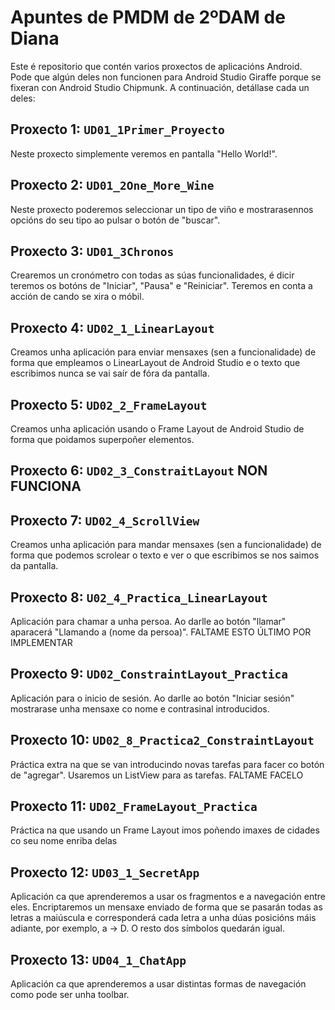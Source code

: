 # Apuntes de PMDM de 2ºDAM de Diana

Este é repositorio que contén varios proxectos de aplicacións Android.
Pode que algún deles non funcionen para Android Studio Giraffe porque se fixeran con Android Studio Chipmunk.
A continuación, detállase cada un deles:

## Proxecto 1: `UD01_1Primer_Proyecto`

Neste proxecto simplemente veremos en pantalla "Hello World!".

## Proxecto 2: `UD01_2One_More_Wine`

Neste proxecto poderemos seleccionar un tipo de viño e mostrarasennos opcións do seu tipo ao pulsar o botón de "buscar".

## Proxecto 3: `UD01_3Chronos`

Crearemos un cronómetro con todas as súas funcionalidades, é dicir teremos os botóns de "Iniciar", "Pausa" e "Reiniciar".
Teremos en conta a acción de cando se xira o móbil.

## Proxecto 4: `UD02_1_LinearLayout`

Creamos unha aplicación para enviar mensaxes (sen a funcionalidade) de forma que empleamos o LinearLayout de Android Studio e o texto que escribimos nunca se vai saír de fóra da pantalla.

## Proxecto 5: `UD02_2_FrameLayout`

Creamos unha aplicación usando o Frame Layout de Android Studio de forma que poidamos superpoñer elementos. 

## Proxecto 6: `UD02_3_ConstraitLayout` NON FUNCIONA

## Proxecto 7: `UD02_4_ScrollView`

Creamos unha aplicación para mandar mensaxes (sen a funcionalidade) de forma que podemos scrolear o texto e ver o que escribimos se nos saimos da pantalla.

## Proxecto 8: `U02_4_Practica_LinearLayout`

Aplicación para chamar a unha persoa. Ao darlle ao botón "llamar" aparacerá "Llamando a (nome da persoa)". FALTAME ESTO ÚLTIMO POR IMPLEMENTAR

## Proxecto 9: `UD02_ConstraintLayout_Practica`

Aplicación para o inicio de sesión. Ao darlle ao botón "Iniciar sesión" mostrarase unha mensaxe co nome e contrasinal introducidos.

## Proxecto 10: `UD02_8_Practica2_ConstraintLayout`

Práctica extra na que se van introducindo novas tarefas para facer co botón de "agregar". Usaremos un ListView para as tarefas. FALTAME FACELO

## Proxecto 11: `UD02_FrameLayout_Practica`

Práctica na que usando un Frame Layout imos poñendo imaxes de cidades co seu nome enriba delas

## Proxecto 12: `UD03_1_SecretApp`

Aplicación ca que aprenderemos a usar os fragmentos e a navegación entre eles. Encriptaremos un mensaxe enviado de forma que se pasarán todas as letras a maiúscula e corresponderá cada letra a unha dúas posicións máis adiante, por exemplo, a -> D.
O resto dos símbolos quedarán igual. 

## Proxecto 13: `UD04_1_ChatApp`

Aplicación ca que aprenderemos a usar distintas formas de navegación como pode ser unha toolbar. 


